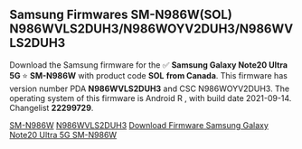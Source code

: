 <h2>Samsung Firmwares SM-N986W(SOL) N986WVLS2DUH3/N986WOYV2DUH3/N986WVLS2DUH3</h2>
Download the Samsung firmware for the ✅ <strong>Samsung Galaxy Note20 Ultra 5G </strong> ⭐ <strong>SM-N986W</strong> with product code <strong>SOL</strong> <strong> from Canada</strong>. This firmware has version number PDA <strong>N986WVLS2DUH3</strong> and CSC N986WOYV2DUH3. The operating system of this firmware is Android R , with build date 2021-09-14. Changelist <strong>22299729</strong>.


[SM-N986W](https://samfirm.shop/samsung/model/SM-N986W)
[N986WVLS2DUH3](https://samfirm.shop/samsung/pda/N986WVLS2DUH3)
[Download Firmware Samsung Galaxy Note20 Ultra 5G SM-N986W](https://samfirm.shop/samsung/firmware/455895)
